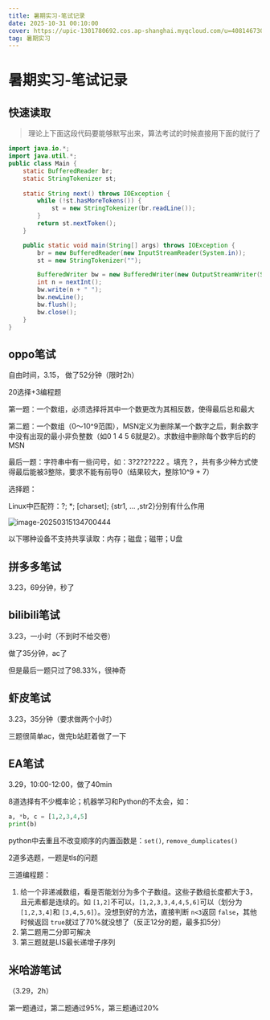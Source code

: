 ```yaml
---
title: 暑期实习-笔试记录
date: 2025-10-31 00:10:00
cover: https://upic-1301780692.cos.ap-shanghai.myqcloud.com/u=4081467303,2852188992&fm=253&app=138&f=JPEG-20251031-102218.jpeg
tag: 暑期实习
---
```


# 暑期实习-笔试记录

## 快速读取

> 理论上下面这段代码要能够默写出来，算法考试的时候直接用下面的就行了

```java
import java.io.*;
import java.util.*;
public class Main {
    static BufferedReader br;
    static StringTokenizer st;
  
    static String next() throws IOException {
        while (!st.hasMoreTokens()) {
            st = new StringTokenizer(br.readLine());
        }
        return st.nextToken();
    }

    public static void main(String[] args) throws IOException {
        br = new BufferedReader(new InputStreamReader(System.in));
        st = new StringTokenizer("");

        BufferedWriter bw = new BufferedWriter(new OutputStreamWriter(System.out));
        int n = nextInt();
        bw.write(n + " "); 
        bw.newLine();
        bw.flush();   
        bw.close();
    }
}
```

## oppo笔试

自由时间，3.15， 做了52分钟（限时2h）

20选择+3编程题

第一题：一个数组，必须选择将其中一个数更改为其相反数，使得最后总和最大

第二题：一个数组（0～10^9范围），MSN定义为删除某一个数字之后，剩余数字中没有出现的最小非负整数（如0 1 4 5 6就是2）。求数组中删除每个数字后的的MSN

最后一题：字符串中有一些问号，如：3?2?2?222 。填充？，共有多少种方式使得最后能被3整除，要求不能有前导0（结果较大，整除10^9 + 7）

选择题：

Linux中匹配符：?; *; [charset]; {str1, ... ,str2}分别有什么作用

![image-20250315134700444](https://upic-1301780692.cos.ap-shanghai.myqcloud.com/image-20250315134700444-20250315-134703.png)

以下哪种设备不支持共享读取：内存；磁盘；磁带；U盘

## 拼多多笔试

3.23，69分钟，秒了

## bilibili笔试

3.23，一小时（不到时不给交卷）

做了35分钟，ac了

但是最后一题只过了98.33%，很神奇

## 虾皮笔试

3.23，35分钟（要求做两个小时）

三题很简单ac，做完b站赶着做了一下

## EA笔试

3.29，10:00-12:00，做了40min

8道选择有不少概率论；机器学习和Python的不太会，如：

```python
a, *b, c = [1,2,3,4,5]
print(b)
```

python中去重且不改变顺序的内置函数是：`set()`, `remove_dumplicates()`

2道多选题，一题是tls的问题

三道编程题：

1. 给一个非递减数组，看是否能划分为多个子数组。这些子数组长度都大于3，且元素都是连续的。如 `[1,2]`不可以，`[1,2,3,3,4,4,5,6]`可以（划分为 `[1,2,3,4]`和 `[3,4,5,6]`）。没想到好的方法，直接判断 `n<3`返回 `false`，其他时候返回 `true`就过了70%就没想了（反正12分的题，最多扣5分）
2. 第二题用二分即可解决
3. 第三题就是LIS最长递增子序列

## 米哈游笔试

（3.29，2h）

第一题通过，第二题通过95%，第三题通过20%
